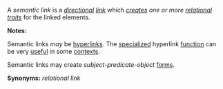 A *semantic link* is a *[directional](https://github.com/gcassel/Modular-Organization-Terminology/blob/master/terms/direct.md) [link](https://github.com/gcassel/Modular-Organization-Terminology/blob/master/terms/link.md)* which *[creates](https://github.com/gcassel/Modular-Organization-Terminology/blob/master/terms/create.md) one or more [relational traits](https://github.com/gcassel/Modular-Organization-Terminology/blob/master/compound-terms/relational-trait.md)* for the linked elements.
		
**Notes:**  

Semantic links *may* be [hyperlinks](https://github.com/gcassel/Modular-Organization-Terminology/blob/master/terms/hyperlink.md).  The [specialized](https://github.com/gcassel/Modular-Organization-Terminology/blob/master/terms/specialize.md) hyperlink [function](https://github.com/gcassel/Modular-Organization-Terminology/blob/master/terms/function.md) can be very [useful](https://github.com/gcassel/Modular-Organization-Terminology/blob/master/terms/use.md) in some [contexts](https://github.com/gcassel/Modular-Organization-Terminology/blob/master/terms/context.md).

Semantic links may create *subject-predicate-object* [forms](https://github.com/gcassel/Modular-Organization-Terminology/blob/master/terms/form.md).
		
**Synonyms:**  *relational link*
